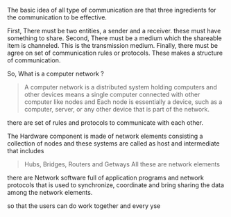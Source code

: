 The basic idea of all type of communication are that three ingredients for the communication to be effective. 

First, There must be two entities, a sender and a receiver. these must have something to share.
Second, There must be a medium which the shareable item is channeled.
This is the transmission medium. Finally, there must be agree on set of communication rules or protocols. These makes a structure of communication.

So, What is a computer network ?

> A computer network is a distributed system holding computers and other devices means a single computer connected with other computer like nodes and Each node is essentially a device, such as a computer, server, or any other device that is part of the network.

there are set of rules and protocols to communicate with each other.

The Hardware component is made of network elements consisting a collection of nodes and these systems are called as host and intermediate that includes 

> Hubs, Bridges, Routers and Getways
> All these are network elements

there are Network software full of application programs and network protocols that is used to synchronize, coordinate and bring sharing the data among the network elements.

so that the users can do work together and every yse